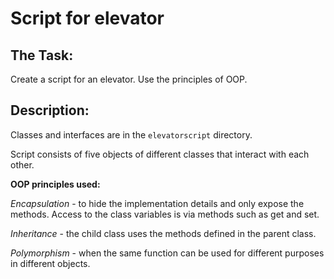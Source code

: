 # Script for elevator

## The Task:

Create a script for an elevator. Use the principles of OOP.

## Description:

Classes and interfaces are in the `elevatorscript` directory.

Script consists of five objects of different classes that interact with each other.

**OOP principles used:**

*Encapsulation* - to hide the implementation details and only expose the methods. Access to the class variables is via methods such as get and set.

*Inheritance* - the child class uses the methods defined in the parent class.

*Polymorphism* - when the same function can be used for different purposes in different objects.
